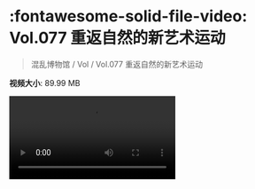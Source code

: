 # :fontawesome-solid-file-video: Vol.077 重返自然的新艺术运动

> 混乱博物馆 / Vol / Vol.077 重返自然的新艺术运动

**视频大小**: 89.99 MB

<div class="video"><video src="https://file.hsyhx.top/archive/混乱博物馆/Vol/077.mp4" controls preload>🤔 您的浏览器不支持 video 标签</video></div>